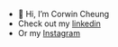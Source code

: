 - 👋 Hi, I’m Corwin Cheung
- Check out my [linkedin]([url](https://www.linkedin.com/in/corwincubes/))
- Or my [Instagram]([url](https://www.instagram.com/corwincheung_/))

<!---
CorwinCheung/CorwinCheung is a ✨ special ✨ repository because its `README.md` (this file) appears on your GitHub profile.
You can click the Preview link to take a look at your changes.
--->
